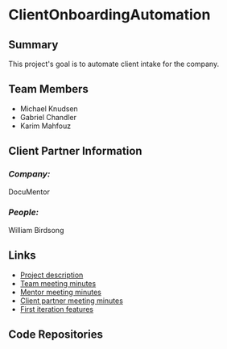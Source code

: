 # ClientOnboardingAutomation

## **Summary**

This project's goal is to automate client intake for the company.

## **Team Members**

- Michael Knudsen
- Gabriel Chandler
- Karim Mahfouz

## **Client Partner Information**

### *Company:*
DocuMentor

### *People:*
William Birdsong

## **Links**

- [Project description](ProjectDescription.md)
- [Team meeting minutes](MeetingMinutes/Team)
- [Mentor meeting minutes](MeetingMinutes/Mentor)
- [Client partner meeting minutes](MeetingMinutes/ClientPartner)
- [First iteration features](https://github.com/kmahfouz/ClientOnboardingAutomation/projects?query=is%3Aopen)


## **Code Repositories**

